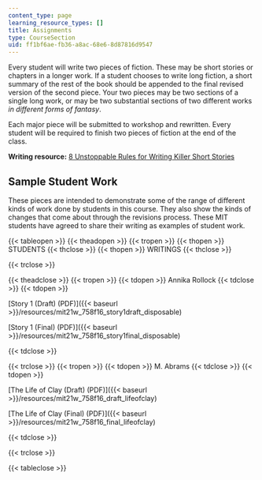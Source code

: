 ```yaml
---
content_type: page
learning_resource_types: []
title: Assignments
type: CourseSection
uid: ff1bf6ae-fb36-a8ac-68e6-8d87816d9547
---
```


Every student will write two pieces of fiction. These may be short stories or chapters in a longer work. If a student chooses to write long fiction, a short summary of the rest of the book should be appended to the final revised version of the second piece. Your two pieces may be two sections of a single long work, or may be two substantial sections of two different works _in different forms of fantasy_.

Each major piece will be submitted to workshop and rewritten. Every student will be required to finish two pieces of fiction at the end of the class.

**Writing resource:** [8 Unstoppable Rules for Writing Killer Short Stories](http://io9.gizmodo.com/366707/8-unstoppable-rules-for-writing-killer-short-stories)

Sample Student Work
-------------------

These pieces are intended to demonstrate some of the range of different kinds of work done by students in this course. They also show the kinds of changes that come about through the revisions process. These MIT students have agreed to share their writing as examples of student work.

{{< tableopen >}}
{{< theadopen >}}
{{< tropen >}}
{{< thopen >}}
STUDENTS
{{< thclose >}}
{{< thopen >}}
WRITINGS
{{< thclose >}}

{{< trclose >}}

{{< theadclose >}}
{{< tropen >}}
{{< tdopen >}}
Annika Rollock
{{< tdclose >}}
{{< tdopen >}}


[Story 1 (Draft) (PDF)]({{< baseurl >}}/resources/mit21w_758f16_story1draft_disposable)

[Story 1 (Final) (PDF)]({{< baseurl >}}/resources/mit21w_758f16_story1final_disposable)


{{< tdclose >}}

{{< trclose >}}
{{< tropen >}}
{{< tdopen >}}
M. Abrams
{{< tdclose >}}
{{< tdopen >}}


[The Life of Clay (Draft) (PDF)]({{< baseurl >}}/resources/mit21w_758f16_draft_lifeofclay)

[The Life of Clay (Final) (PDF)]({{< baseurl >}}/resources/mit21w_758f16_final_lifeofclay)


{{< tdclose >}}

{{< trclose >}}

{{< tableclose >}}